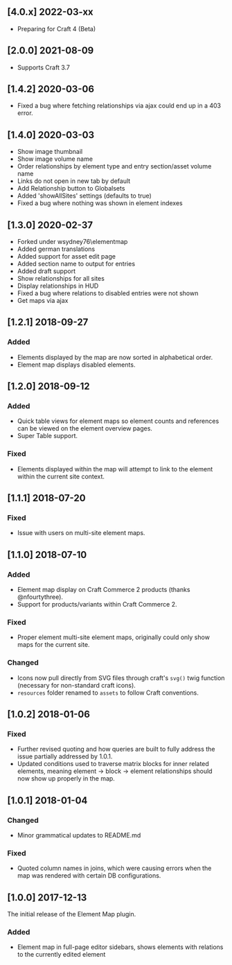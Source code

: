 ## [4.0.x] 2022-03-xx

- Preparing for Craft 4 (Beta)

## [2.0.0] 2021-08-09

- Supports Craft 3.7

## [1.4.2] 2020-03-06

- Fixed a bug where fetching relationships via ajax could end up in a 403 error.

## [1.4.0] 2020-03-03

- Show image thumbnail
- Show image volume name
- Order relationships by element type and entry section/asset volume name
- Links do not open in new tab by default
- Add Relationship button to Globalsets
- Added 'showAllSites' settings (defaults to true)
- Fixed a bug where nothing was shown in element indexes

## [1.3.0] 2020-02-37

- Forked under wsydney76\elementmap
- Added german translations
- Added support for asset edit page
- Added section name to output for entries
- Added draft support
- Show relationships for all sites
- Display relationships in HUD
- Fixed a bug where relations to disabled entries were not shown
- Get maps via ajax

## [1.2.1] 2018-09-27

### Added
- Elements displayed by the map are now sorted in alphabetical order.
- Element map displays disabled elements.

## [1.2.0] 2018-09-12

### Added
- Quick table views for element maps so element counts and references can be viewed on the element overview pages.
- Super Table support.

### Fixed
- Elements displayed within the map will attempt to link to the element within the current site context.

## [1.1.1] 2018-07-20

### Fixed
- Issue with users on multi-site element maps.

## [1.1.0] 2018-07-10

### Added
- Element map display on Craft Commerce 2 products (thanks @nfourtythree).
- Support for products/variants within Craft Commerce 2.

### Fixed
- Proper element multi-site element maps, originally could only show maps for the current site.

### Changed
- Icons now pull directly from SVG files through craft's `svg()` twig function (necessary for non-standard craft icons).
- `resources` folder renamed to `assets` to follow Craft conventions.

## [1.0.2] 2018-01-06

### Fixed
- Further revised quoting and how queries are built to fully address the issue partially addressed by 1.0.1.
- Updated conditions used to traverse matrix blocks for inner related elements, meaning element -> block -> element relationships should now show up properly in the map.

## [1.0.1] 2018-01-04

### Changed
- Minor grammatical updates to README.md

### Fixed
- Quoted column names in joins, which were causing errors when the map was rendered with certain DB configurations.

## [1.0.0] 2017-12-13

The initial release of the Element Map plugin.

### Added
- Element map in full-page editor sidebars, shows elements with relations to the currently edited element
